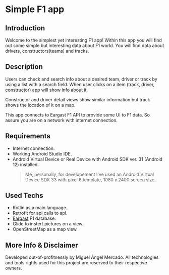 # Simple F1 app

## Introduction

Welcome to the simplest yet interesting F1 app! Within this app you will find out some simple but interesting data about F1 world.
You will find data about drivers, constructors(teams) and tracks.



## Description

Users can check and search info about a desired team, driver or track by using a list with a search field.
When user clicks on a item (track, driver, constructor) app will show info about it. 

Constructor and driver detail views show similar information but track shows the location of it on a map. 

This app connects to Eargast F1 API to provide some UI to F1 data. So assure you are on a network with internet connection.



## Requirements

* Internet connection.
* Working Android Studio IDE.
* Android Virtual Device or Real Device with Android SDK ver. 31 (Android 12) installed.
  > Me, personally, for developement I've used an Android Virtual Device SDK 33 with pixel 6 template, 1080 x 2400 screen size.



## Used Techs

* Kotlin as a main language.
* Retrofit for api calls to api.
* [Eargast](https://ergast.com/mrd/) F1 database.
* Glide to instert pictures on a view.
* OpenStreetMap as a map view.



## More Info & Disclaimer

Developed out-of-profitnessly by Miguel Ángel Mercado.
All technologies and tools rights used for this project are reserved to their respective owners.
  
